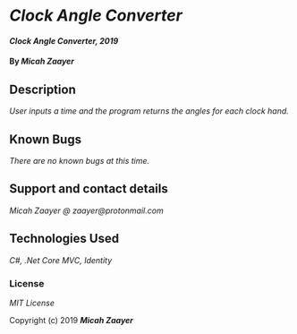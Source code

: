 # _Clock Angle Converter_

#### _Clock Angle Converter, 2019_

#### By _**Micah Zaayer**_

## Description

_User inputs a time and the program returns the angles for each clock hand._


## Known Bugs

_There are no known bugs at this time._

## Support and contact details

_Micah Zaayer @ zaayer@protonmail.com_

## Technologies Used

_C#, .Net Core MVC, Identity_

### License

*MIT License*

Copyright (c) 2019 **_Micah Zaayer_**
